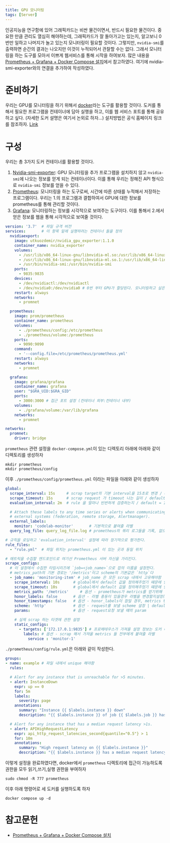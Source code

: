```yaml
---
title: GPU 모니터링
tags: [Server] 
---
```


인공지능을 연구함에 있어 그래픽카드는 비싼 물건이면서, 반드시 필요한 물건이다.
중요한 만큼 관리도 열심히 해야하는데, 그래픽카드가 잘 돌아가고는 있는지, 알고보니 0번만 일하고 나머지가 놀고 있는지 모니터링이 필요할 것이다.
그렇지만, `nvidia-smi`를 출력하면 순간의 결과는 나오지만 이것이 누적되어서 관찰할 수는 없다.
그래서 모니터링을 하는 도구를 모아서 이쁘게 웹서비스를 통해 시작을 하여보자.
많은 내용을 [Prometheus + Grafana + Docker Compose 설치](https://www.devkuma.com/docs/prometheus/docker-compose-install/)에서 참고하였다.
여기에 nvidia-smi-exporter와의 연결을 추가하여 작성하였다.

# 준비하기

우리는 GPU를 모니터링을 하기 위해서 [docker](https://www.docker.com/)라는 도구를 활용할 것이다.
도커를 통해서 필요한 프로그램을 컨테이너에 담아 실행을 하고, 이를 웹 서비스 포트를 통해 공유하고 싶다. (자세한 도커 설명은 여기서 논외로 하자...)
설치방법은 공식 홈페이지 링크를 참조하자. [Link](https://docs.docker.com/engine/install/ubuntu/)

# 구성

우리는 총 3가지 도커 컨테이너를 활용할 것이다.

1. [Nvidia-smi-exporter](https://github.com/utkuozdemir/nvidia_gpu_exporter): GPU 모니터링을 추가 프로그램을 설치하지 않고 `nvidia-smi`에 나오는 정보를 얻게 되는 컨테이너이다. 이를 통해 우리는 정해진 API 형식으로 `nvidia-smi` 정보를 얻을 수 있다.
2. [Prometheus](https://prometheus.io/): 모니터링을 하는 도구로써, 시간에 따른 상태를 누적해서 저장하는 프로그램이다. 우리는 1.의 프로그램과 결합하여서 GPU에 대한 정보를 prometheus를 통해 관리할 것이다.
3. [Grafana](https://grafana.com/): 모니터링하는 정보를 시각적으로 보여주는 도구이다. 이를 통해서 2.에서 얻은 정보를 웹을 통해 시각적으로 보여줄 것이다.

```yaml
version: '3.7'  # 파일 규격 버전
services:       # 이 항목 밑에 실행하려는 컨테이너 들을 정의
  nvidiaexport:
    image: utkuozdemir/nvidia_gpu_exporter:1.1.0
    container_name: nvidia_exporter
    volumes:
      - /usr/lib/x86_64-linux-gnu/libnvidia-ml.so:/usr/lib/x86_64-linux-gnu/libnvidia-ml.so
      - /usr/lib/x86_64-linux-gnu/libnvidia-ml.so.1:/usr/lib/x86_64-linux-gnu/libnvidia-ml.so.1
      - /usr/bin/nvidia-smi:/usr/bin/nvidia-smi
    ports:
      - 9835:9835
    devices:
      - /dev/nvidiactl:/dev/nvidiactl
      - /dev/nvidia0:/dev/nvidia0 # 0번 부터 GPU가 할당된다. 모니터링하고 싶은 GPU를 넣으면 된다.
    restart: always
    networks:
      - promnet

  prometheus:
    image: prom/prometheus
    container_name: prometheus
    volumes:
      - ./prometheus/config:/etc/prometheus
      - ./prometheus/volume:/prometheus
    ports:
      - 9090:9090 
    command: 
      - '--config.file=/etc/prometheus/prometheus.yml'
    restart: always
    networks:
      - promnet

  grafana:
    image: grafana/grafana
    container_name: grafana
    user: "$GRA_UID:$GRA_GID"
    ports:
      - 3000:3000 # 접근 포트 설정 (컨테이너 외부:컨테이너 내부)
    volumes:
      - ./grafana/volume:/var/lib/grafana
    networks:
      - promnet

networks:
  promnet:
    driver: bridge
```

`prometheus` 관련 설정을 `docker-compose.yml`이 있는 디렉토리 아래에 아래와 같이 디렉토리를 생성하자
```
mkdir prometheus
mkdir prometheus/config
```
이후 `./prometheus/config/prometheus.yml` 이라는 파일을 아래와 같이 생성하자
```yaml
global:
  scrape_interval: 15s     # scrap target의 기본 interval을 15초로 변경 / default = 1m
  scrape_timeout: 15s      # scrap request 가 timeout 나는 길이 / default = 10s
  evaluation_interval: 2m  # rule 을 얼마나 빈번하게 검증하는지 / default = 1m

  # Attach these labels to any time series or alerts when communicating with
  # external systems (federation, remote storage, Alertmanager).
  external_labels:
    monitor: 'codelab-monitor'       # 기본적으로 붙여줄 라벨
  query_log_file: query_log_file.log # prometheus의 쿼리 로그들을 기록, 없으면 기록안함

# 규칙을 로딩하고 'evaluation_interval' 설정에 따라 정기적으로 평가한다.
rule_files:
  - "rule.yml"  # 파일 위치는 prometheus.yml 이 있는 곳과 동일 위치

# 매트릭을 수집할 엔드포인드로 여기선 Prometheus 서버 자신을 가리킨다.
scrape_configs:
  # 이 설정에서 수집한 타임시리즈에 `job=<job_name>`으로 잡의 이름을 설정한다.
  # metrics_path의 기본 경로는 '/metrics'이고 scheme의 기본값은 `http`다
  - job_name: 'monitoring-item' # job_name 은 모든 scrap 내에서 고유해야함
    scrape_interval: 10s      # global에서 default 값을 정의해주었기 떄문에 안써도됨
    scrape_timeout: 10s       # global에서 default 값을 정의해주었기 떄문에 안써도됨
    metrics_path: '/metrics'     # 옵션 - prometheus가 metrics를 얻기위해 참조하는 URI를 변경할 수 있음 | default = /metrics
    honor_labels: false       # 옵션 - 라벨 충동이 있을경우 라벨을 변경할지설정(false일 경우 라벨 안바뀜) | default = false
    honor_timestamps: false   # 옵션 - honor_labels이 참일 경우, metrics timestamp가 노출됨(true일 경우) | default = false
    scheme: 'http'            # 옵션 - request를 보낼 scheme 설정 | default = http
    params:                   # 옵션 - request요청 보낼 떄의 param

    # 실제 scrap 하는 타겟에 관한 설정
    static_configs:
      - targets: ['172.17.0.1:9835'] # 프로메테우스가 가져올 설정 정보는 도커 네트워크 상 9835 서버에 있다. 일반적인 도커 네트워크는 172.17.0.1이라는 사설 IP를 가진다.
        labels: # 옵션 - scrap 해서 가져올 metrics 들 전부에게 붙여줄 라벨
          service : 'monitor-1'

```
`./prometheus/config/rule.yml`은 아래와 같이 작성한다.
```yaml
groups:
- name: example # 파일 내에서 unique 해야함
  rules:

  # Alert for any instance that is unreachable for >5 minutes.
  - alert: InstanceDown
    expr: up == 0
    for: 5m
    labels:
      severity: page
    annotations:
      summary: "Instance {{ $labels.instance }} down"
      description: "{{ $labels.instance }} of job {{ $labels.job }} has been down for more than 5 minutes."

  # Alert for any instance that has a median request latency >1s.
  - alert: APIHighRequestLatency
    expr: api_http_request_latencies_second{quantile="0.5"} > 1
    for: 10m
    annotations:
      summary: "High request latency on {{ $labels.instance }}"
      description: "{{ $labels.instance }} has a median request latency above 1s (current value: {{ $value }}s)"
```

이렇게 설정을 완료하였다면, docker에서 `prometheus` 디렉토리에 접근이 가능하도록 권한을 모두 읽기,쓰기,실행 권한을 부여하자
```
sudo chmod -R 777 prometheus
```

이후 아래 명령어로 세 도커를 실행하도록 하자
```
docker compose up -d
```

# 참고문헌

- [Prometheus + Grafana + Docker Compose 설치](https://www.devkuma.com/docs/prometheus/docker-compose-install/)